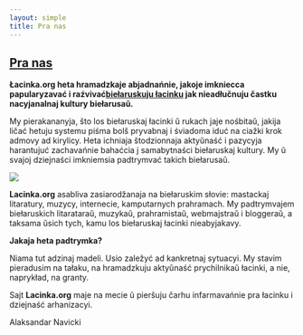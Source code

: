 ```yaml
---
layout: simple
title: Pra nas
---
```






## [Pra nas](http://lacinka.org/?page_id=79 "Pra nas")

**Łacinka.org heta hramadzkaje abjadnańnie, jakoje imkniecca papularyzavać i
raźvivać[biełaruskuju łacinku](http://lacinka.org/?page_id=45) jak
nieadłučnuju častku nacyjanalnaj kultury biełarusaŭ.**

My pierakananyja, što los biełaruskaj łacinki ŭ rukach jaje nośbitaŭ, jakija
ličać hetuju systemu piśma bolš pryvabnaj i śviadoma iduć na ciažki krok
admovy ad kirylicy. Heta ichniaja štodzionnaja aktyŭnaść i pazycyja harantujuć
zachavańnie bahaćcia j samabytnaści biełaruskaj kultury. My ŭ svajoj
dziejnaści imkniemsia padtrymvać takich biełarusaŭ.

![](http://lacinka.org/wp-content/uploads/2006/07/lahatyp.png)

**Lacinka.org** asabliva zasiarodžanaja na biełaruskim słovie: mastackaj
litaratury, muzycy, internecie, kamputarnych prahramach. My padtrymvajem
biełaruskich litarataraŭ, muzykaŭ, prahramistaŭ, webmajstraŭ i bloggeraŭ, a
taksama ŭsich tych, kamu los biełaruskaj łacinki nieabyjakavy.

**Jakaja heta padtrymka?**

Niama tut adzinaj madeli. Usio zaležyć ad kankretnaj sytuacyi. My stavim
pieradusim na tałaku, na hramadzkuju aktyŭnaść prychilnikaŭ łacinki, a nie,
naprykład, na granty.

Sajt **Lacinka.org** maje na mecie ŭ pieršuju čarhu infarmavańnie pra łacinku
i dziejnaść arhanizacyi.

Alaksandar Navicki